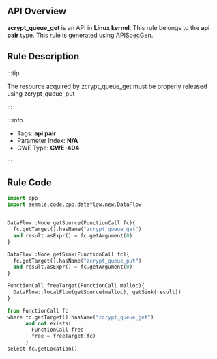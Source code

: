 ---
---


## API Overview
**zcrypt_queue_get** is an API in **Linux kernel**. This rule belongs to the **api pair** type. This rule is generated using [APISpecGen](../../tools/APISpecGen).
## Rule Description

:::tip

The resource acquired by zcrypt_queue_get must be properly released using zcrypt_queue_put

:::

:::info

- Tags: **api pair**
- Parameter Index: **N/A**
- CWE Type: **CWE-404**

:::

## Rule Code
```python
import cpp
import semmle.code.cpp.dataflow.new.DataFlow


DataFlow::Node getSource(FunctionCall fc){
  fc.getTarget().hasName("zcrypt_queue_get")
  and result.asExpr() = fc.getArgument(0)
}

DataFlow::Node getSink(FunctionCall fc){
  fc.getTarget().hasName("zcrypt_queue_put")
  and result.asExpr() = fc.getArgument(0)
}

FunctionCall freeTarget(FunctionCall malloc){
  DataFlow::localFlow(getSource(malloc), getSink(result))
}

from FunctionCall fc
where fc.getTarget().hasName("zcrypt_queue_get")
      and not exists(
        FunctionCall free| 
        free = freeTarget(fc)
      )
select fc.getLocation()

    
```